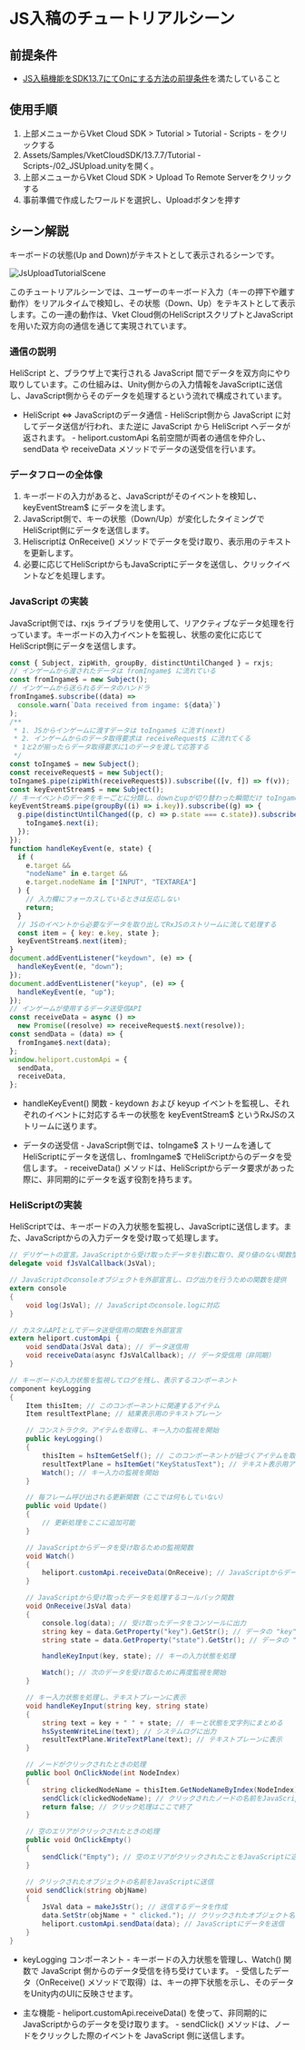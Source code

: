 # JS入稿のチュートリアルシーン

## 前提条件
- [JS入稿機能をSDK13.7にてOnにする方法の前提条件](../WorldMakingGuide/JsUpload.md#_2)を満たしていること

## 使用手順
1. 上部メニューからVket Cloud SDK > Tutorial > Tutorial - Scripts - をクリックする
2. Assets/Samples/VketCloudSDK/13.7.7/Tutorial -Scripts-/02_JSUpload.unityを開く。
3. 上部メニューからVket Cloud SDK > Upload To Remote Serverをクリックする
4. 事前準備で作成したワールドを選択し、Uploadボタンを押す

## シーン解説

キーボードの状態(Up and Down)がテキストとして表示されるシーンです。

![JsUploadTutorialScene](./img/JSUpload_TutorialScene.gif)

このチュートリアルシーンでは、ユーザーのキーボード入力（キーの押下や離す動作）をリアルタイムで検知し、その状態（Down、Up）をテキストとして表示します。この一連の動作は、Vket Cloud側のHeliScriptスクリプトとJavaScriptを用いた双方向の通信を通じて実現されています。

### 通信の説明

HeliScript と、ブラウザ上で実行される JavaScript 間でデータを双方向にやり取りしています。この仕組みは、Unity側からの入力情報をJavaScriptに送信し、JavaScript側からそのデータを処理するという流れで構成されています。

- HeliScript ⇔ JavaScriptのデータ通信
      - HeliScript側から JavaScript に対してデータ送信が行われ、また逆に JavaScript から HeliScript へデータが返されます。
      - heliport.customApi 名前空間が両者の通信を仲介し、sendData や receiveData メソッドでデータの送受信を行います。

### データフローの全体像
1. キーボードの入力があると、JavaScriptがそのイベントを検知し、keyEventStream$ にデータを流します。
2. JavaScript側で、キーの状態（Down/Up）が変化したタイミングでHeliScript側にデータを送信します。
3. Heliscriptは OnReceive() メソッドでデータを受け取り、表示用のテキストを更新します。
4. 必要に応じてHeliScriptからもJavaScriptにデータを送信し、クリックイベントなどを処理します。

### JavaScript の実装

JavaScript側では、rxjs ライブラリを使用して、リアクティブなデータ処理を行っています。キーボードの入力イベントを監視し、状態の変化に応じてHeliScript側にデータを送信します。

```javascript
const { Subject, zipWith, groupBy, distinctUntilChanged } = rxjs;
// インゲームから渡されたデータは fromIngame$ に流れている
const fromIngame$ = new Subject();
// インゲームから送られるデータのハンドラ
fromIngame$.subscribe((data) =>
  console.warn(`Data received from ingame: ${data}`)
);
/**
 * 1. JSからインゲームに渡すデータは toIngame$ に流す(next)
 * 2. インゲームからのデータ取得要求は receiveRequest$ に流れてくる
 * 1と2が揃ったらデータ取得要求に1のデータを渡して応答する
 */
const toIngame$ = new Subject();
const receiveRequest$ = new Subject();
toIngame$.pipe(zipWith(receiveRequest$)).subscribe(([v, f]) => f(v));
const keyEventStream$ = new Subject();
// キーイベントのデータをキーごとに分類し、downとupが切り替わった瞬間だけ toIngame$ に流す
keyEventStream$.pipe(groupBy((i) => i.key)).subscribe((g) => {
  g.pipe(distinctUntilChanged((p, c) => p.state === c.state)).subscribe((i) => {
    toIngame$.next(i);
  });
});
function handleKeyEvent(e, state) {
  if (
    e.target &&
    "nodeName" in e.target &&
    e.target.nodeName in ["INPUT", "TEXTAREA"]
  ) {
    // 入力欄にフォーカスしているときは反応しない
    return;
  }
  // JSのイベントから必要なデータを取り出してRxJSのストリームに流して処理する
  const item = { key: e.key, state };
  keyEventStream$.next(item);
}
document.addEventListener("keydown", (e) => {
  handleKeyEvent(e, "down");
});
document.addEventListener("keyup", (e) => {
  handleKeyEvent(e, "up");
});
// インゲームが使用するデータ送受信API
const receiveData = async () =>
  new Promise((resolve) => receiveRequest$.next(resolve));
const sendData = (data) => {
  fromIngame$.next(data);
};
window.heliport.customApi = {
  sendData,
  receiveData,
};
```

- handleKeyEvent() 関数
      - keydown および keyup イベントを監視し、それぞれのイベントに対応するキーの状態を keyEventStream$ というRxJSのストリームに送ります。

- データの送受信
      - JavaScript側では、toIngame$ ストリームを通してHeliScriptにデータを送信し、fromIngame$ でHeliScriptからのデータを受信します。
      - receiveData() メソッドは、HeliScriptからデータ要求があった際に、非同期的にデータを返す役割を持ちます。

### HeliScriptの実装

HeliScriptでは、キーボードの入力状態を監視し、JavaScriptに送信します。また、JavaScriptからの入力データを受け取って処理します。

```csharp
// デリゲートの宣言。JavaScriptから受け取ったデータを引数に取り、戻り値のない関数型
delegate void fJsValCallback(JsVal);

// JavaScriptのconsoleオブジェクトを外部宣言し、ログ出力を行うための関数を提供
extern console
{
    void log(JsVal); // JavaScriptのconsole.logに対応
}

// カスタムAPIとしてデータ送受信用の関数を外部宣言
extern heliport.customApi {
    void sendData(JsVal data); // データ送信用
    void receiveData(async fJsValCallback); // データ受信用（非同期）
}

// キーボードの入力状態を監視してログを残し、表示するコンポーネント
component keyLogging
{
    Item thisItem; // このコンポーネントに関連するアイテム
    Item resultTextPlane; // 結果表示用のテキストプレーン

    // コンストラクタ。アイテムを取得し、キー入力の監視を開始
    public keyLogging()
    {
        thisItem = hsItemGetSelf(); // このコンポーネントが紐づくアイテムを取得
        resultTextPlane = hsItemGet("KeyStatusText"); // テキスト表示用アイテムを取得
        Watch(); // キー入力の監視を開始
    }

    // 毎フレーム呼び出される更新関数（ここでは何もしていない）
    public void Update()
    {
        // 更新処理をここに追加可能
    }

    // JavaScriptからデータを受け取るための監視関数
    void Watch()
    {
        heliport.customApi.receiveData(OnReceive); // JavaScriptからデータを非同期に受け取る
    }

    // JavaScriptから受け取ったデータを処理するコールバック関数
    void OnReceive(JsVal data)
    {
        console.log(data); // 受け取ったデータをコンソールに出力
        string key = data.GetProperty("key").GetStr(); // データの "key" プロパティを取得
        string state = data.GetProperty("state").GetStr(); // データの "state" プロパティを取得

        handleKeyInput(key, state); // キーの入力状態を処理

        Watch(); // 次のデータを受け取るために再度監視を開始
    }

    // キー入力状態を処理し、テキストプレーンに表示
    void handleKeyInput(string key, string state)
    {
        string text = key + " " + state; // キーと状態を文字列にまとめる
        hsSystemWriteLine(text); // システムログに出力
        resultTextPlane.WriteTextPlane(text); // テキストプレーンに表示
    }

    // ノードがクリックされたときの処理
    public bool OnClickNode(int NodeIndex)
    {
        string clickedNodeName = thisItem.GetNodeNameByIndex(NodeIndex); // クリックされたノードの名前を取得
        sendClick(clickedNodeName); // クリックされたノードの名前をJavaScriptに送信
        return false; // クリック処理はここで終了
    }

    // 空のエリアがクリックされたときの処理
    public void OnClickEmpty()
    {
        sendClick("Empty"); // 空のエリアがクリックされたことをJavaScriptに送信
    }

    // クリックされたオブジェクトの名前をJavaScriptに送信
    void sendClick(string objName)
    {
        JsVal data = makeJsStr(); // 送信するデータを作成
        data.SetStr(objName + " clicked."); // クリックされたオブジェクト名を設定
        heliport.customApi.sendData(data); // JavaScriptにデータを送信
    }
}
```

- keyLogging コンポーネント
      - キーボードの入力状態を管理し、Watch() 関数で JavaScript 側からのデータ受信を待ち受けています。
      - 受信したデータ（OnReceive() メソッドで取得）は、キーの押下状態を示し、そのデータをUnity内のUIに反映させます。

- 主な機能
      - heliport.customApi.receiveData() を使って、非同期的にJavaScriptからのデータを受け取ります。
      - sendClick() メソッドは、ノードをクリックした際のイベントを JavaScript 側に送信します。
